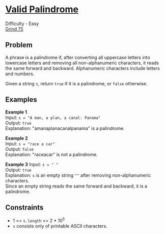 # [Valid Palindrome](https://leetcode.com/problems/valid-palindrome/description/)

Difficulty - Easy  
[Grind 75](https://www.techinterviewhandbook.org/grind75/)

## Problem

A phrase is a palindrome if, after converting all uppercase letters into lowercase letters and removing all non-alphanumeric characters, it reads the same forward and backward. Alphanumeric characters include letters and numbers.

Given a string `s`, return `true` if it is a palindrome, or `false` otherwise.

## Examples

**Example 1**  
Input: `s = "A man, a plan, a canal: Panama"`  
Output: `true`  
Explanation: "amanaplanacanalpanama" is a palindrome.

**Example 2**  
Input: `s = "race a car"`  
Output: `false`  
Explanation: "raceacar" is not a palindrome.

**Example 3**
Input: `s = " "`  
Output: `true`  
Explanation: `s` is an empty string `""` after removing non-alphanumeric characters.  
Since an empty string reads the same forward and backward, it is a palindrome.

## Constraints

- 1 <= `s.length` <= 2 \* 10<sup>5</sup>
- `s` consists only of printable ASCII characters.
